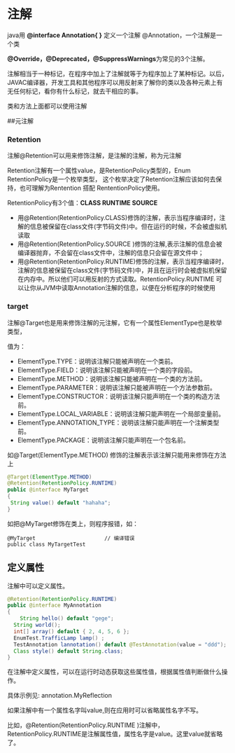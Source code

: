 # 注解

java用  **@interface Annotation{ }** 定义一个注解 @Annotation，一个注解是一个类

**@Override，@Deprecated，@SuppressWarnings**为常见的3个注解。

注解相当于一种标记，在程序中加上了注解就等于为程序加上了某种标记。以后，
JAVAC编译器，开发工具和其他程序可以用反射来了解你的类以及各种元素上有无任何标记，看你有什么标记，就去干相应的事。

类和方法上面都可以使用注解



##元注解

### Retention

注解@Retention可以用来修饰注解，是注解的注解，称为元注解

Retention注解有一个属性value，是RetentionPolicy类型的，Enum RetentionPolicy是一个枚举类型，
这个枚举决定了Retention注解应该如何去保持，也可理解为Rentention 搭配 RententionPolicy使用。

RetentionPolicy有3个值：**CLASS  RUNTIME   SOURCE**

- 用@Retention(RetentionPolicy.CLASS)修饰的注解，表示当程序编译时，注解的信息被保留在class文件(字节码文件)中。但在运行的时候，不会被虚拟机读取
- 用@Retention(RetentionPolicy.SOURCE )修饰的注解,表示注解的信息会被编译器抛弃，不会留在class文件中，注解的信息只会留在源文件中；
- 用@Retention(RetentionPolicy.RUNTIME)修饰的注解，表示当程序编译时，注解的信息被保留在class文件(字节码文件)中，并且在运行时会被虚拟机保留在内存中。所以他们可以用反射的方式读取。RetentionPolicy.RUNTIME 可以让你从JVM中读取Annotation注解的信息，以便在分析程序的时候使用



### target

注解@Target也是用来修饰注解的元注解，它有一个属性ElementType也是枚举类型，  

值为：

- ElementType.TYPE：说明该注解只能被声明在一个类前。
- ElementType.FIELD：说明该注解只能被声明在一个类的字段前。
- ElementType.METHOD：说明该注解只能被声明在一个类的方法前。
- ElementType.PARAMETER：说明该注解只能被声明在一个方法参数前。
- ElementType.CONSTRUCTOR：说明该注解只能声明在一个类的构造方法前。
- ElementType.LOCAL_VARIABLE：说明该注解只能声明在一个局部变量前。
- ElementType.ANNOTATION_TYPE：说明该注解只能声明在一个注解类型前。
- ElementType.PACKAGE：说明该注解只能声明在一个包名前。



如@Target(ElementType.METHOD) 修饰的注解表示该注解只能用来修饰在方法上

```java
@Target(ElementType.METHOD)  
@Retention(RetentionPolicy.RUNTIME)  
public @interface MyTarget  
{  
 String value() default "hahaha";  
}
```

如把@MyTarget修饰在类上，则程序报错，如：

```
@MyTarget                      // 编译错误
public class MyTargetTest   
```





## 定义属性

注解中可以定义属性。

```java
@Retention(RetentionPolicy.RUNTIME)  
public @interface MyAnnotation  
{  
 	String hello() default "gege";  
  String world();  
  int[] array() default { 2, 4, 5, 6 };  
  EnumTest.TrafficLamp lamp() ;  
  TestAnnotation lannotation() default @TestAnnotation(value = "ddd");  
  Class style() default String.class;  
}
```

在注解中定义属性，可以在运行时动态获取这些属性值，根据属性值判断做什么操作。

具体示例见: annotation.MyReflection



如果注解中有一个属性名字叫value,则在应用时可以省略属性名字不写。  

比如，@Retention(RetentionPolicy.RUNTIME )注解中，RetentionPolicy.RUNTIME是注解属性值，属性名字是value。这里value就省略了。



